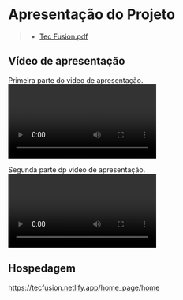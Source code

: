 # Apresentação do Projeto

> - [Tec Fusion.pdf](https://github.com/ICEI-PUC-Minas-PMV-ADS/pmv-ads-2023-2-e1-proj-web-t11-pmv-ads-2023-2-e1-proj-vendaingressos/files/13607950/Tec.Fusion.pdf)


## Vídeo de apresentação

Primeira parte do video de apresentação.
<video src="Tec%20Fusion%201.mp4" controls title="Title"></video>

Segunda parte dp video de apresentação.
<video src="Tec%20Fusion%202.mp4" controls title="Title"></video>

## Hospedagem


https://tecfusion.netlify.app/home_page/home